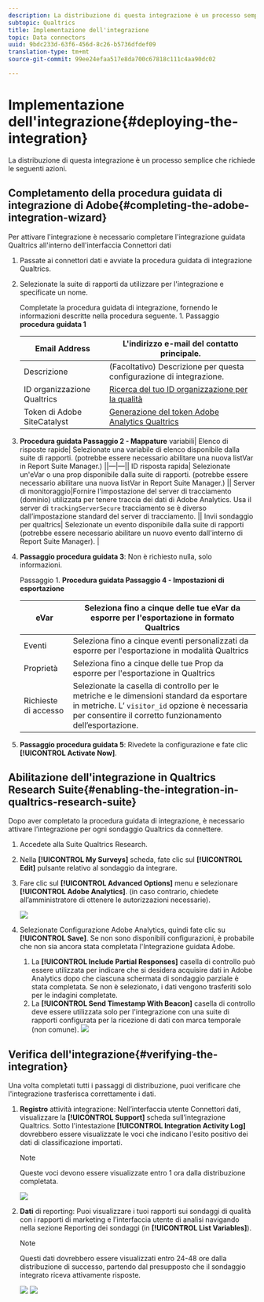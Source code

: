 ```yaml
---
description: La distribuzione di questa integrazione è un processo semplice che richiede le seguenti azioni.
subtopic: Qualtrics
title: Implementazione dell'integrazione
topic: Data connectors
uuid: 9bdc233d-63f6-456d-8c26-b5736dfdef09
translation-type: tm+mt
source-git-commit: 99ee24efaa517e8da700c67818c111c4aa90dc02

---
```



# Implementazione dell'integrazione{#deploying-the-integration}

La distribuzione di questa integrazione è un processo semplice che richiede le seguenti azioni.

## Completamento della procedura guidata di integrazione di Adobe{#completing-the-adobe-integration-wizard}

Per attivare l'integrazione è necessario completare l'integrazione guidata Qualtrics all'interno dell'interfaccia Connettori dati

1. Passate ai connettori dati e avviate la procedura guidata di integrazione Qualtrics.
1. Selezionate la suite di rapporti da utilizzare per l'integrazione e specificate un nome.

   Completate la procedura guidata di integrazione, fornendo le informazioni descritte nella procedura seguente. 1. Passaggio **procedura guidata 1**

   | Email Address | L'indirizzo e-mail del contatto principale. |
   |---|---|
   | Descrizione | (Facoltativo) Descrizione per questa configurazione di integrazione. |
   | ID organizzazione Qualtrics | [Ricerca del tuo ID organizzazione per la qualità](../qualtrics-overview/qualtrics-org-id.md) |
   | Token di Adobe SiteCatalyst | [Generazione del token Adobe Analytics Qualtrics](../qualtrics-overview/qualtrics-token.md) |

1. **Procedura guidata Passaggio 2 - Mappature** variabili| Elenco di risposte rapide| Selezionate una variabile di elenco disponibile dalla suite di rapporti. (potrebbe essere necessario abilitare una nuova listVar in Report Suite Manager.)  ||—|—|| ID risposta rapida| Selezionate un'eVar o una prop disponibile dalla suite di rapporti. (potrebbe essere necessario abilitare una nuova listVar in Report Suite Manager.)  || Server di monitoraggio|Fornire l'impostazione del server di tracciamento (dominio) utilizzata per tenere traccia dei dati di Adobe Analytics. Usa il server di `trackingServerSecure` tracciamento se è diverso dall’impostazione standard del server di tracciamento.  || Invii sondaggio per qualtrics| Selezionate un evento disponibile dalla suite di rapporti (potrebbe essere necessario abilitare un nuovo evento dall'interno di Report Suite Manager).  |

1. **Passaggio procedura guidata 3**: Non è richiesto nulla, solo informazioni.

   Passaggio 1. **Procedura guidata Passaggio 4 - Impostazioni di esportazione**

   | eVar | Seleziona fino a cinque delle tue eVar da esporre per l'esportazione in formato Qualtrics |
   |---|---|
   | Eventi | Seleziona fino a cinque eventi personalizzati da esporre per l'esportazione in modalità Qualtrics |
   | Proprietà | Seleziona fino a cinque delle tue Prop da esporre per l'esportazione in Qualtrics |
   | Richieste di accesso | Selezionate la casella di controllo per le metriche e le dimensioni standard da esportare in metriche. L’ `visitor_id` opzione è necessaria per consentire il corretto funzionamento dell’esportazione. |

1. **Passaggio procedura guidata 5**: Rivedete la configurazione e fate clic **[!UICONTROL Activate Now]**.

## Abilitazione dell'integrazione in Qualtrics Research Suite{#enabling-the-integration-in-qualtrics-research-suite}

Dopo aver completato la procedura guidata di integrazione, è necessario attivare l’integrazione per ogni sondaggio Qualtrics da connettere.

1. Accedete alla Suite Qualtrics Research.
1. Nella **[!UICONTROL My Surveys]** scheda, fate clic sul **[!UICONTROL Edit]** pulsante relativo al sondaggio da integrare.
1. Fare clic sul **[!UICONTROL Advanced Options]** menu e selezionare **[!UICONTROL Adobe Analytics]**. (in caso contrario, chiedete all’amministratore di ottenere le autorizzazioni necessarie).

   ![](assets/advanced_options.png)

1. Selezionate Configurazione Adobe Analytics, quindi fate clic su **[!UICONTROL Save]**. Se non sono disponibili configurazioni, è probabile che non sia ancora stata completata l'Integrazione guidata Adobe.
   1. La **[!UICONTROL Include Partial Responses]** casella di controllo può essere utilizzata per indicare che si desidera acquisire dati in Adobe Analytics dopo che ciascuna schermata di sondaggio parziale è stata completata. Se non è selezionato, i dati vengono trasferiti solo per le indagini completate.
   1. La **[!UICONTROL Send Timestamp With Beacon]** casella di controllo deve essere utilizzata solo per l'integrazione con una suite di rapporti configurata per la ricezione di dati con marca temporale (non comune).
   ![](assets/integration_config.png)

## Verifica dell'integrazione{#verifying-the-integration}

Una volta completati tutti i passaggi di distribuzione, puoi verificare che l'integrazione trasferisca correttamente i dati.

1. **Registro** attività integrazione: Nell’interfaccia utente Connettori dati, visualizzare la **[!UICONTROL Support]** scheda sull’integrazione Qualtrics. Sotto l'intestazione **[!UICONTROL Integration Activity Log]** dovrebbero essere visualizzate le voci che indicano l'esito positivo dei dati di classificazione importati.

   >[!NOTE]
   >
   >Queste voci devono essere visualizzate entro 1 ora dalla distribuzione completata.

   ![](assets/verify-1.png)

1. **Dati** di reporting: Puoi visualizzare i tuoi rapporti sui sondaggi di qualità con i rapporti di marketing e l’interfaccia utente di analisi navigando nella sezione Reporting dei sondaggi (in **[!UICONTROL List Variables]**).

   >[!NOTE]
   >
   >Questi dati dovrebbero essere visualizzati entro 24-48 ore dalla distribuzione di successo, partendo dal presupposto che il sondaggio integrato riceva attivamente risposte.

   ![](assets/verify-2.png) ![](assets/verify-3.png)


